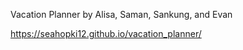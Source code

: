 Vacation Planner by Alisa, Saman, Sankung, and Evan


https://seahopki12.github.io/vacation_planner/
